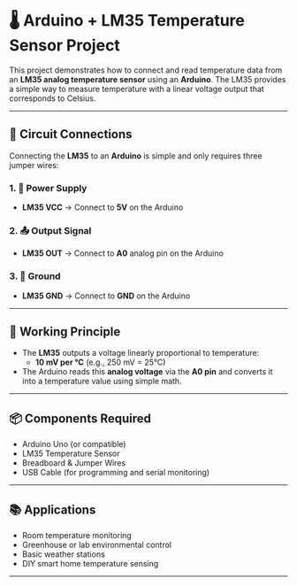 # 🌡️ Arduino + LM35 Temperature Sensor Project

This project demonstrates how to connect and read temperature data from an **LM35 analog temperature sensor** using an **Arduino**. The LM35 provides a simple way to measure temperature with a linear voltage output that corresponds to Celsius.

---

## 🔌 Circuit Connections

Connecting the **LM35** to an **Arduino** is simple and only requires three jumper wires:

### 1. 🔋 Power Supply
- **LM35 VCC** → Connect to **5V** on the Arduino

### 2. 📤 Output Signal
- **LM35 OUT** → Connect to **A0** analog pin on the Arduino

### 3. 🧲 Ground
- **LM35 GND** → Connect to **GND** on the Arduino

---

## 🧠 Working Principle

- The **LM35** outputs a voltage linearly proportional to temperature:  
  - **10 mV per °C** (e.g., 250 mV = 25°C)
- The Arduino reads this **analog voltage** via the **A0 pin** and converts it into a temperature value using simple math.

---


## 📦 Components Required

- Arduino Uno (or compatible)
- LM35 Temperature Sensor
- Breadboard & Jumper Wires
- USB Cable (for programming and serial monitoring)

---

## 📚 Applications

- Room temperature monitoring  
- Greenhouse or lab environmental control  
- Basic weather stations  
- DIY smart home temperature sensing

---

